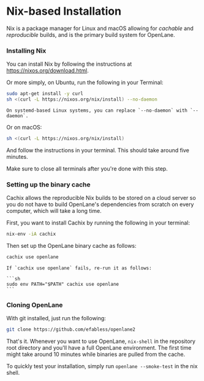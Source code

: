 # Nix-based Installation
Nix is a package manager for Linux and macOS allowing for *cachable* and *reproducible* builds, and is the primary build system for OpenLane.

### Installing Nix
You can install Nix by following the instructions at https://nixos.org/download.html.

Or more simply, on Ubuntu, run the following in your Terminal:

```sh
sudo apt-get install -y curl
sh <(curl -L https://nixos.org/nix/install) --no-daemon
```

```{note}
On systemd-based Linux systems, you can replace `--no-daemon` with `--daemon`.
```

Or on macOS:

```sh
sh <(curl -L https://nixos.org/nix/install)
```

And follow the instructions in your terminal. This should take around five minutes.

Make sure to close all terminals after you're done with this step.

### Setting up the binary cache
Cachix allows the reproducible Nix builds to be stored on a cloud server so you do not have to build OpenLane's dependencies from scratch on every computer, which will take a long time.

First, you want to install Cachix by running the following in your terminal:

```sh
nix-env -iA cachix
```

Then set up the OpenLane binary cache as follows:

```sh
cachix use openlane
```

``````{note}
If `cachix use openlane` fails, re-run it as follows:

```sh
sudo env PATH="$PATH" cachix use openlane
```

``````

### Cloning OpenLane
With git installed, just run the following:

```sh
git clone https://github.com/efabless/openlane2
```

That's it. Whenever you want to use OpenLane, `nix-shell` in the repository root directory and you'll have a full OpenLane environment. The first time might take around 10 minutes while binaries are pulled from the cache.

To quickly test your installation, simply run `openlane --smoke-test` in the nix shell.